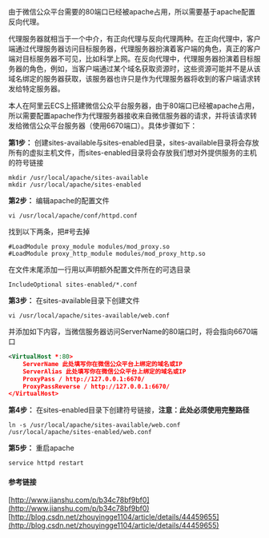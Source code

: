 由于微信公众平台需要的80端口已经被apache占用，所以需要基于apache配置反向代理。

代理服务器就相当于一个中介，有正向代理与反向代理两种。在正向代理中，客户端通过代理服务器访问目标服务器，代理服务器扮演着客户端的角色，真正的客户端对目标服务器不可见，比如科学上网。在反向代理中，代理服务器扮演着目标服务器的角色，例如，当客户端通过某个域名获取资源时，这些资源可能并不是从该域名绑定的服务器获取，该服务器也许只是作为代理服务器将收到的客户端请求转发给特定服务器。

本人在阿里云ECS上搭建微信公众平台服务器，由于80端口已经被apache占用，所以需要配置apache作为代理服务器接收来自微信服务器的请求，并将该请求转发给微信公众平台服务器（使用6670端口）。具体步骤如下：

**第1步：** 创建sites-available与sites-enabled目录，sites-available目录将会存放所有的虚拟主机文件，而sites-enabled目录将会存放我们想对外提供服务的主机的符号链接
```shell
mkdir /usr/local/apache/sites-available
mkdir /usr/local/apache/sites-enabled
```
**第2步：** 编辑apache的配置文件
```shell
vi /usr/local/apache/conf/httpd.conf
```
找到以下两条，把#号去掉
```
#LoadModule proxy_module modules/mod_proxy.so
#LoadModule proxy_http_module modules/mod_proxy_http.so
```
在文件末尾添加一行用以声明额外配置文件所在的可选目录
```
IncludeOptional sites-enabled/*.conf
```
**第3步：** 在sites-available目录下创建文件
```shell
vi /usr/local/apache/sites-available/web.conf
```
并添加如下内容，当微信服务器访问ServerName的80端口时，将会指向6670端口
```xml
<VirtualHost *:80>
	ServerName 此处填写你在微信公众平台上绑定的域名或IP
	ServerAlias 此处填写你在微信公众平台上绑定的域名或IP
	ProxyPass / http://127.0.0.1:6670/
	ProxyPassReverse / http://127.0.0.1:6670/
</VirtualHost>
```
**第4步：** 在sites-enabled目录下创建符号链接，**注意：此处必须使用完整路径**
```shell
ln -s /usr/local/apache/sites-available/web.conf /usr/local/apache/sites-enabled/web.conf
```
**第5步：** 重启apache
```shell
service httpd restart
```
#### 参考链接
[http://www.jianshu.com/p/b34c78bf9bf0](http://www.jianshu.com/p/b34c78bf9bf0)</br>
[http://blog.csdn.net/zhouyingge1104/article/details/44459655](http://blog.csdn.net/zhouyingge1104/article/details/44459655)
